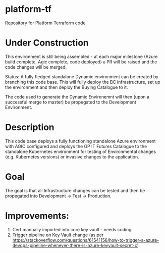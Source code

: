 # platform-tf
Repository for Platform Terraform code

# Under Construction

This environment is still being assembled - at each major milestone (Azure build complete, Agic complete, code deployed) a PR will be raised and the code changes will be merged.

Status: A fully fledged standalone Dynamic environment can be created by branching this code base. This will fully deploy the BC infrastructure, set up the environment and then deploy the Buying Catalogue to it. 

The code used to generate the Dynamic Environemnt will then (upon a successful merge to master) be propegated to the Development Environment.

# Description

This code base deploys a fully functioning standalone Azure environment with AGIC configured and deploys the GP IT Futures Catalogue to the standalone Kubernetes environment for testing of Environmental changes (e.g. Kubernetes versions) or invasive changes to the application. 

# Goal

The goal is that all Infrastructure changes can be tested and then be propegated into Development -> Test -> Production. 

# Improvements:
1) Cert manually imported into core key vault - needs coding
2) Trigger pipeline on Key Vault change (as per https://stackoverflow.com/questions/61541156/how-to-trigger-a-azure-devops-pipeline-whenever-there-is-azure-keyvault-secret-c)
